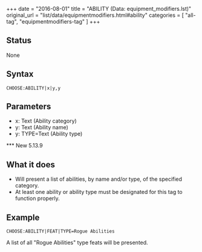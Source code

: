 +++
date = "2016-08-01"
title = "ABILITY (Data: equipment_modifiers.lst)"
original_url = "list/data/equipmentmodifiers.html#ability"
categories = [ "all-tag", "equipmentmodifiers-tag" ]
+++

## Status

None

## Syntax

`CHOOSE:ABILITY|x|y,y`

## Parameters

-   x: Text (Ability category)
-   y: Text (Ability name)
-   y: TYPE=Text (Ability type)



<span id="ability"></span> \*\*\* New 5.13.9

What it does
------------

-   Will present a list of abilities, by name and/or type, of the
    specified category.
-   At least one ability or ability type must be designated for this tag
    to function properly.

Example
-------

`CHOOSE:ABILITY|FEAT|TYPE=Rogue Abilities`

A list of all "Rogue Abilities" type feats will be presented.

